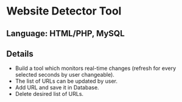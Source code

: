 # Website Detector Tool

## Language: HTML/PHP, MySQL

## Details
- Build a tool which monitors real-time changes (refresh for every selected seconds by user changeable).
- The list of URLs can be updated by user.
- Add URL and save it in Database.
- Delete desired list of URLs.
